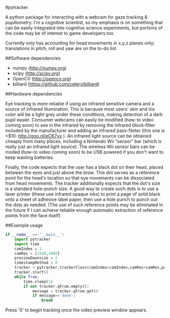 #pytracker

A python package for interacting with a webcam for gaze tracking &amp; pupillometry. I'm a cognitive scientist, so my emphasis is on something that can be easily integrated into cognitive science experiments, but portions of the code may be of interest to game developers too.

Currently only has accounting for head movements in x,y,z planes only; translations in pitch, roll and yaw are on the to-do list. 


##Software dependencies

 - numpy (http://numpy.org)
 - scipy (http://scipy.org)
 - OpenCV (http://opencv.org)
 - billiard (https://github.com/celery/billiard)


##Hardware dependencies

Eye tracking is more reliable if using an infrared sensitive camera and a source of infrared illumination. This is because most users' skin and iris color will be a light grey under these conditions, making detection of a dark pupil easier. Consumer webcams can easily be modified (how-to video coming soon) to see in the infrared by removing the infrared block-filter included by the manufacturer and adding an infrared pass-fileter (this one is <$10: http://goo.gl/eCK7yv ). An infrared light source can be obtained cheaply from many places, including a Nintendo Wii "sensor" bar (which is really just an infrared light source). The wireless Wii sensor bars can be moded (how-to video coming soon) to be USB powered if you don't want to keep wasting batteries. 

Finally, the code expects that the user has a black dot on their head, placed between the eyes and just above the brow. This dot serves as a reference point for the head's location so that eye movements can be dissociated from head movements. The tracker additionally expects that the dot's size is a standard hole-punch size. A good way to create such dots is to use a laser printer (these use infrared opaque inks) to print a page of solid black onto a sheet of adhesive label paper, then use a hole punch to punch out the dots as needed. (The use of such reference points may be eliminated in the future if I can achieve reliable enough automatic extraction of reference points from the face itself)


##Example usage

```python
if __name__ == '__main__':
	import pytracker
	import time
	camIndex = 1
	camRes = [1920,1080]
	previewDownsize = 2
	timestampMethod = 0
	tracker = pytracker.trackerClass(camIndex=camIndex,camRes=camRes,previewDownsize=previewDownsize,timestampMethod=timestampMethod)
	tracker.start()
	while True:
		time.sleep(1)
		if not tracker.qFrom.empty():
			message = tracker.qFrom.get()
			if message=='done':
				break
```
Press '0' to begin tracking once the video preview window appears.
